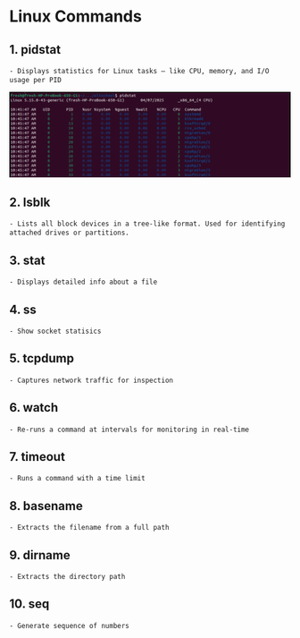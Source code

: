 # Linux Commands

## 1. pidstat
	- Displays statistics for Linux tasks — like CPU, memory, and I/O usage per PID
![pidstat](./assets/pidstat.png)
## 2. lsblk
	- Lists all block devices in a tree-like format. Used for identifying attached drives or partitions.
## 3. stat
	- Displays detailed info about a file 
## 4. ss
	- Show socket statisics
## 5. tcpdump
	- Captures network traffic for inspection
## 6. watch
	- Re-runs a command at intervals for monitoring in real-time
## 7. timeout
	- Runs a command with a time limit 
## 8. basename
	- Extracts the filename from a full path
## 9. dirname
	- Extracts the directory path
## 10. seq
	- Generate sequence of numbers
